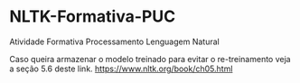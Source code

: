 # NLTK-Formativa-PUC
Atividade Formativa Processamento Lenguagem Natural

Caso queira armazenar o modelo treinado para evitar o re-treinamento veja a seção 5.6 deste link.
https://www.nltk.org/book/ch05.html
